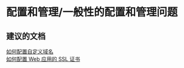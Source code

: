 <properties
    pageTitle="配置和管理/一般性的配置和管理问题"
    description="配置和管理/一般性的配置和管理问题"
    service="microsoft.web"
    resource="sites"
    authors="aashu"
    displayOrder=""
    selfHelpType="generic"
    supportTopicIds="32440111"
    resourceTags="mobileapp"
    productPesIds="15046"
    cloudEnvironments="public"
/>


# 配置和管理/一般性的配置和管理问题

## **建议的文档**
[如何配置自定义域名](https://azure.microsoft.com/documentation/articles/web-sites-custom-domain-name/)<br>
[如何配置 Web 应用的 SSL 证书](https://azure.microsoft.com/documentation/articles/web-sites-configure-ssl-certificate/)



<!--HONumber=Jul16_HO4-->



